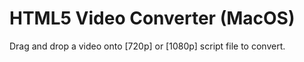 # HTML5 Video Converter (MacOS)

Drag and drop a video onto [720p] or [1080p] script file to convert.
